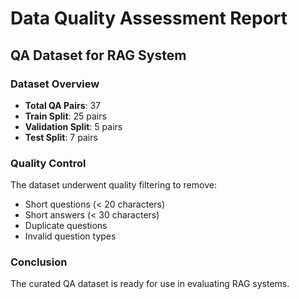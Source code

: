 # Data Quality Assessment Report

## QA Dataset for RAG System

### Dataset Overview
- **Total QA Pairs**: 37
- **Train Split**: 25 pairs
- **Validation Split**: 5 pairs
- **Test Split**: 7 pairs

### Quality Control
The dataset underwent quality filtering to remove:
- Short questions (< 20 characters)
- Short answers (< 30 characters)
- Duplicate questions
- Invalid question types

### Conclusion
The curated QA dataset is ready for use in evaluating RAG systems.
